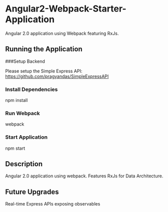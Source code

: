 # Angular2-Webpack-Starter-Application
Angular 2.0 application using Webpack featuring RxJs.

## Running the Application

###Setup Backend

Please setup the Simple Express API:
https://github.com/pragyandas/SimpleExpressAPI


### Install Dependencies

npm install

### Run Webpack

webpack

### Start Application

npm start

## Description
Angular 2.0 application using webpack.
Features RxJs for Data Architecture.


## Future Upgrades
Real-time Express APIs exposing observables 
